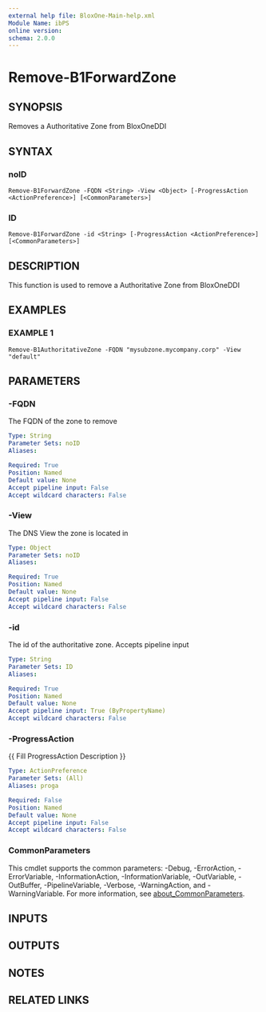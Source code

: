 ```yaml
---
external help file: BloxOne-Main-help.xml
Module Name: ibPS
online version:
schema: 2.0.0
---
```


# Remove-B1ForwardZone

## SYNOPSIS
Removes a Authoritative Zone from BloxOneDDI

## SYNTAX

### noID
```
Remove-B1ForwardZone -FQDN <String> -View <Object> [-ProgressAction <ActionPreference>] [<CommonParameters>]
```

### ID
```
Remove-B1ForwardZone -id <String> [-ProgressAction <ActionPreference>] [<CommonParameters>]
```

## DESCRIPTION
This function is used to remove a Authoritative Zone from BloxOneDDI

## EXAMPLES

### EXAMPLE 1
```
Remove-B1AuthoritativeZone -FQDN "mysubzone.mycompany.corp" -View "default"
```

## PARAMETERS

### -FQDN
The FQDN of the zone to remove

```yaml
Type: String
Parameter Sets: noID
Aliases:

Required: True
Position: Named
Default value: None
Accept pipeline input: False
Accept wildcard characters: False
```

### -View
The DNS View the zone is located in

```yaml
Type: Object
Parameter Sets: noID
Aliases:

Required: True
Position: Named
Default value: None
Accept pipeline input: False
Accept wildcard characters: False
```

### -id
The id of the authoritative zone.
Accepts pipeline input

```yaml
Type: String
Parameter Sets: ID
Aliases:

Required: True
Position: Named
Default value: None
Accept pipeline input: True (ByPropertyName)
Accept wildcard characters: False
```

### -ProgressAction
{{ Fill ProgressAction Description }}

```yaml
Type: ActionPreference
Parameter Sets: (All)
Aliases: proga

Required: False
Position: Named
Default value: None
Accept pipeline input: False
Accept wildcard characters: False
```

### CommonParameters
This cmdlet supports the common parameters: -Debug, -ErrorAction, -ErrorVariable, -InformationAction, -InformationVariable, -OutVariable, -OutBuffer, -PipelineVariable, -Verbose, -WarningAction, and -WarningVariable. For more information, see [about_CommonParameters](http://go.microsoft.com/fwlink/?LinkID=113216).

## INPUTS

## OUTPUTS

## NOTES

## RELATED LINKS
